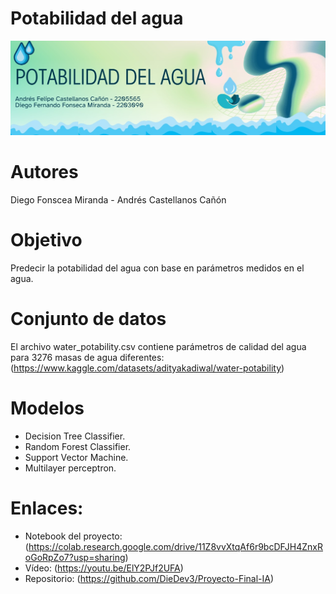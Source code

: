 # Potabilidad del agua
![Image Alt](https://github.com/DieDev3/Proyecto-Final-IA/blob/main/Banner.jpeg?raw=true)

# Autores
Diego Fonscea Miranda -  Andrés Castellanos Cañón

# Objetivo
Predecir la potabilidad del agua con base en parámetros medidos en el agua.

# Conjunto de datos
El archivo water_potability.csv contiene parámetros de calidad del agua para 3276 masas de agua diferentes: 
(https://www.kaggle.com/datasets/adityakadiwal/water-potability)

# Modelos
- Decision Tree Classifier.
- Random Forest Classifier.
- Support Vector Machine.
- Multilayer perceptron.

# Enlaces:
- Notebook del proyecto: (https://colab.research.google.com/drive/11Z8vvXtqAf6r9bcDFJH4ZnxRoGoRpZo7?usp=sharing)
- Vídeo: (https://youtu.be/ElY2PJf2UFA)
- Repositorio: (https://github.com/DieDev3/Proyecto-Final-IA)
